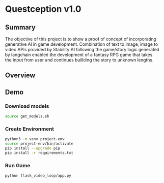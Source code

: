 # Questception v1.0

## Summary
The objective of this project is to show a proof of concept of incorporating generative AI in game development. Combination of text to image, image to video APIs provided by Stability AI following the game/story logic generated by langchain enabled the development of a fantasy RPG game that takes the input from user and continues buillding the story to unknown lengths.
## Overview

## Demo
### Download models
```bash
source get_models.sh
```
### Create Environment
```bash
python3 -m venv project-env
source project-env/bin/activate
pip install --upgrade pip
pip install -r requirements.txt
```
### Run Game
```bash
python flask_video_loop/app.py
```